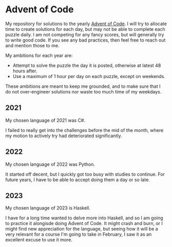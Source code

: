 # Advent of Code

My repository for solutions to the yearly [Advent of Code](https://adventofcode.com/).
I will try to allocate time to create solutions for each day, but may
not be able to complete each puzzle daily. I am not competing for any
fancy scores, but will generally try to write good code. If you see
any bad practices, then feel free to reach out and mention those to me.

My ambitions for each year are:

- Attempt to solve the puzzle the day it is posted, otherwise at latest 48 hours after.
- Use a maximum of 1 hour per day on each puzzle, except on weekends.

These ambitions are meant to keep me grounded, and to make sure that I
do not over-engineer solutions nor waste too much time of my weekdays.

## 2021

My chosen language of 2021 was C#.

I failed to really get into the challenges before the mid of the month,
where my motion to actively try had deteriorated significantly.

## 2022

My chosen language of 2022 was Python.

It started off decent, but I quickly got too busy with studies to continue. For future years, I have to be able to accept doing them a day or so late.

## 2023

My chosen language of 2023 is Haskell.

I have for a long time wanted to delve more into Haskell, and so I am going to practice it alongisde doing Advent of Code.
It might crash and burn, or I might find new appreciation for the language, but seeing how it will be a very relevant for
a course I'm going to take in February, I saw it as an excellent excuse to use it more.